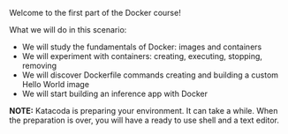 Welcome to the first part of the Docker course!

What we will do in this scenario:
- We will study the fundamentals of Docker: images and containers
- We will experiment with containers: creating, executing, stopping, removing
- We will discover Dockerfile commands creating and building a custom Hello World image
- We will start building an inference app with Docker

**NOTE:** Katacoda is preparing your environment. It can take a while. When the preparation is over, you will have a ready to use shell and a text editor.
